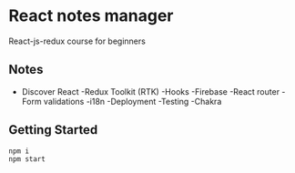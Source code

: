 # React notes manager
React-js-redux course for beginners

## Notes
- Discover React
-Redux Toolkit (RTK)
-Hooks
-Firebase
-React router
-Form validations
-i18n 
-Deployment
-Testing 
-Chakra

## Getting Started
```bash
npm i
npm start
```
